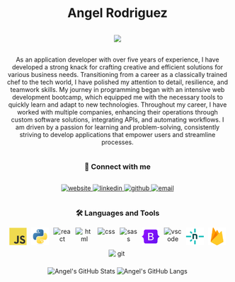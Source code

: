 <div>
  <div>
  <div align="center">
    <h1 style="font-weight:bold;">Angel Rodriguez</h1>
  </div>
    <div style="display:flex;justify-content:center;">
      <p align="center">
        <img src="https://res.cloudinary.com/angelrodriguez/image/upload/v1680185483/bitmojime.png">
      </p>  
    </div>
    <div style="display: flex; justify-content: center;">
      <div style="max-width: 700px; text-align: center;">
        <p>
          As an application developer with over five years of experience, I have developed a strong knack for crafting creative and efficient solutions for various business needs. Transitioning from a career as a classically trained chef to the tech world, I have polished my attention to detail, resilience, and teamwork skills. My journey in programming began with an intensive web development bootcamp, which equipped me with the necessary tools to quickly learn and adapt to new technologies. Throughout my career, I have worked with multiple companies, enhancing their operations through custom software solutions, integrating APIs, and automating workflows. I am driven by a passion for learning and problem-solving, consistently striving to develop applications that empower users and streamline processes.
        </p>
      </div>
    </div>
  </div>
  <div style="display: flex; flex-direction: column; align-items: center; text-align: center; width: 100%;">
  <!-- Connect with me section -->
  <div style="display: flex; flex-direction: column; align-items: center; justify-content: center; text-align: center; width: 100%;">
    <h3>🤝 Connect with me</h3>
    <p>
      <a href="https://www.angelrod.dev/" target="_blank" title="angelrod.dev">
        <img src="https://img.icons8.com/bubbles/64/undefined/domain.png" alt="website">
      </a>
      <a href="https://www.linkedin.com/in/angelrodriguezlead/" target="_blank" title="LinkedIn">
        <img src="https://img.icons8.com/bubbles/64/undefined/linkedin.png" alt="linkedin">
      </a>
      <a href="https://github.com/angelr1076" target="_blank" title="Github">
        <img src="https://img.icons8.com/bubbles/64/undefined/github.png" alt="github">
      </a>
      <a href="mailto:node@beachlife.email" target="_blank" title="email">
        <img src="https://img.icons8.com/bubbles/64/undefined/email.png" alt="email">
      </a>
    </p>
  </div>
  
  <!-- Languages and Tools section -->
  <div style="display: flex; flex-direction: column; align-items: center; justify-content: center; text-align: center; width: 100%;">
    <h3>🛠️ Languages and Tools</h3>
    <div style="display: flex; justify-content: center; flex-wrap: wrap; gap: 10px;">
      <img src="https://raw.githubusercontent.com/devicons/devicon/master/icons/javascript/javascript-original.svg" alt="javascript" width="40" height="40"/>
      <img src="https://raw.githubusercontent.com/devicons/devicon/master/icons/python/python-original.svg" alt="python" width="40" height="40"/>
      <img src="https://cdn.jsdelivr.net/gh/devicons/devicon/icons/react/react-original.svg" alt="react" width="40" height="40"/>
      <img src="https://cdn.jsdelivr.net/gh/devicons/devicon/icons/html5/html5-original.svg" alt="html" width="40" height="40"/>
      <img src="https://cdn.jsdelivr.net/gh/devicons/devicon/icons/css3/css3-original.svg" alt="css" width="40" height="40"/>
      <img src="https://cdn.jsdelivr.net/gh/devicons/devicon/icons/sass/sass-original.svg" alt="sass" width="40" height="40"/>
      <img src="https://raw.githubusercontent.com/devicons/devicon/master/icons/bootstrap/bootstrap-original.svg" alt="bootstrap" width="40" height="40"/>
      <img src="https://cdn.jsdelivr.net/gh/devicons/devicon/icons/vscode/vscode-original.svg" alt="vscode" width="40" height="40"/>
      <img src="https://raw.githubusercontent.com/devicons/devicon/master/icons/netlify/netlify-original.svg" alt="netlify" width="40" height="40"/>
      <img src="https://raw.githubusercontent.com/devicons/devicon/master/icons/firebase/firebase-original.svg" alt="firebase" width="40" height="40"/>
      <img src="https://cdn.jsdelivr.net/gh/devicons/devicon/icons/git/git-original.svg" alt="git" width="40" height="40"/>
    </div>
  </div>
</div>

  <!-- Github stats -->
  <div style="display:flex;justify-content:space-evenly;">
    <div>
      <img alt="Angel's GitHub Stats" height="180px" src="https://github-readme-stats.vercel.app/api?username=angelr1076&theme=noctis_minimus&hide_border=true&hide_rank_level&show_icons=true&hide_rank=true&count_private=true">
      <img alt="Angel's GitHub Langs" height="180px" src="https://github-readme-stats.vercel.app/api/top-langs/?username=angelr1076&theme=noctis_minimus&layout=compact&hide_border=true&show_icons=true&langs_count=6">
    </div>
  </div>
</div>

